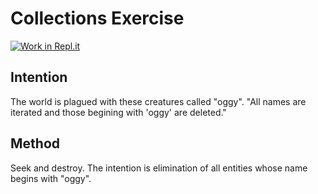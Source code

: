 
# Collections Exercise

[![Work in Repl.it](https://classroom.github.com/assets/work-in-replit-14baed9a392b3a25080506f3b7b6d57f295ec2978f6f33ec97e36a161684cbe9.svg)](https://classroom.github.com/online_ide?assignment_repo_id=2970326&assignment_repo_type=AssignmentRepo)


## Intention

The world is plagued with these creatures called "oggy". 
"All names are iterated and those begining with 'oggy' are deleted."

## Method

Seek and destroy.
The intention is elimination of all entities whose name begins with "oggy".
